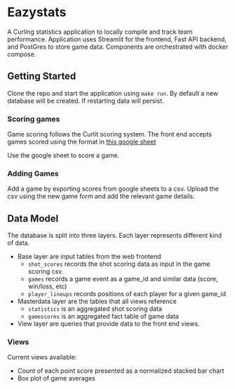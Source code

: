 # Eazystats

A Curling statistics application to locally compile and track team performance. Application uses Streamlit for the frontend, 
Fast API backend, and PostGres to store game data. Components are orchestrated with docker compose.

## Getting Started
Clone the repo and start the application using `make run`. By default a new database will be created. If restarting data will persist.

### Scoring games
Game scoring follows the Curlit scoring system. The front end accepts games scored using the format in [this google sheet](https://docs.google.com/spreadsheets/d/1XVg_Lm2F4MZSj9wDzj9V0WIj7Yg4PQvzi153NtvE2mQ/edit?usp=sharing)

Use the google sheet to score a game.

### Adding Games
Add a game by exporting scores from google sheets to a csv. Upload the csv using the new game form and add the relevant game details.

## Data Model
The database is split into three layers. Each layer represents different kind of data.
- Base layer are input tables from the web frontend
  - `shot_scores` records the shot scoring data as input in the game scoring csv.
  - `games` records a game event as a game_id and similar data (score, win/loss, etc)
  - `player_lineups` records positions of each player for a given game_id
- Masterdata layer are the tables that all views reference
  - `statistics` is an aggregated shot scoring data
  - `gamescores` is an aggregated fact table of game data
- View layer are queries that provide data to the front end views.

### Views
Current views available:
- Count of each point score presented as a normalized stacked bar chart
- Box plot of game averages